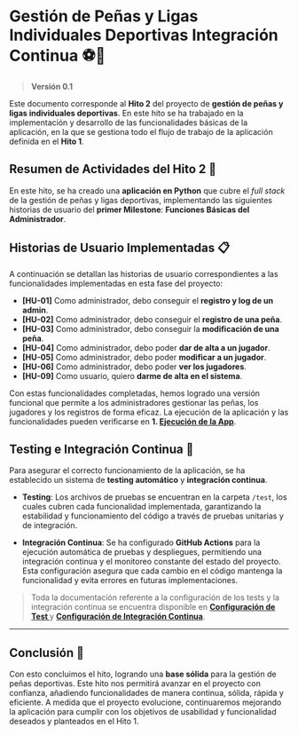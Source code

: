 # Gestión de Peñas y Ligas Individuales Deportivas Integración Continua ⚽🏀

> **Versión 0.1**

Este documento corresponde al **Hito 2** del proyecto de **gestión de peñas y ligas individuales deportivas**. En este hito se ha trabajado en la implementación y desarrollo de las funcionalidades básicas de la aplicación, en la que se gestiona todo el flujo de trabajo de la aplicación definida en el **Hito 1**.

## Resumen de Actividades del Hito 2 🚀

En este hito, se ha creado una **aplicación en Python** que cubre el *full stack* de la gestión de peñas y ligas deportivas, implementando las siguientes historias de usuario del **primer Milestone**: **Funciones Básicas del Administrador**.

## Historias de Usuario Implementadas  📋

A continuación se detallan las historias de usuario correspondientes a las funcionalidades implementadas en esta fase del proyecto:

- **[HU-01]** Como administrador, debo conseguir el **registro y log de un admin**.
- **[HU-02]** Como administrador, debo conseguir el **registro de una peña**.
- **[HU-03]** Como administrador, debo conseguir la **modificación de una peña**.
- **[HU-04]** Como administrador, debo poder **dar de alta a un jugador**.
- **[HU-05]** Como administrador, debo poder **modificar a un jugador**.
- **[HU-06]** Como administrador, debo poder **ver los jugadores**.
- **[HU-09]** Como usuario, quiero **darme de alta en el sistema**.

Con estas funcionalidades completadas, hemos logrado una versión funcional que permite a los administradores gestionar las peñas, los jugadores y los registros de forma eficaz. La ejecución de la aplicación y las funcionalidades pueden verificarse en **1. [Ejecución de la App](/Ejecucion.md)**.

## Testing e Integración Continua 🔄

Para asegurar el correcto funcionamiento de la aplicación, se ha establecido un sistema de **testing automático** y **integración continua**.

- **Testing**: Los archivos de pruebas se encuentran en la carpeta `/test`, los cuales cubren cada funcionalidad implementada, garantizando la estabilidad y funcionamiento del código a través de pruebas unitarias y de integración.

- **Integración Continua**: Se ha configurado **GitHub Actions** para la ejecución automática de pruebas y despliegues, permitiendo una integración continua y el monitoreo constante del estado del proyecto. Esta configuración asegura que cada cambio en el código mantenga la funcionalidad y evita errores en futuras implementaciones.

> Toda la documentación referente a la configuración de los tests y la integración continua se encuentra disponible en **[Configuración de Test ](/Test_setup.md)** y **[Configuración de Integración Continua](/Integration_setup.md)**.

---
## Conclusión 🎯
Con esto concluimos el hito, logrando una **base sólida** para la gestión de peñas deportivas. Este hito nos permitirá avanzar en el proyecto con confianza, añadiendo funcionalidades de manera continua, sólida, rápida y eficiente. A medida que el proyecto evolucione, continuaremos mejorando la aplicación para cumplir con los objetivos de usabilidad y funcionalidad deseados y planteados en el Hito 1.





